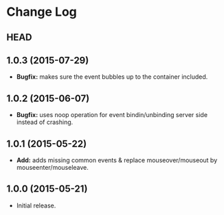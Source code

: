 # Change Log

## HEAD

## 1.0.3 (2015-07-29)

  * **Bugfix:** makes sure the event bubbles up to the container included.

## 1.0.2 (2015-06-07)

  * **Bugfix:** uses noop operation for event bindin/unbinding server side instead of crashing.

## 1.0.1 (2015-05-22)

   * **Add:** adds missing common events & replace mouseover/mouseout by mouseenter/mouseleave.

## 1.0.0 (2015-05-21)

  * Initial release.
